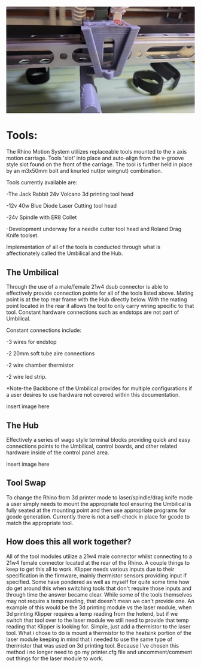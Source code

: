 

![Rhino](https://github.com/Makersmic/Rhino-3d-Printer/blob/main/Literature/4A271D9A-36F3-4DF0-B862-CE5E58B66D81.jpeg)

# Tools:
The Rhino Motion System utilizes replaceable tools mounted to the x axis motion carriage.  Tools 'slot' into place and auto-align from the v-groove style slot found on the front of the carriage.  The tool is further held in place by an m3x50mm bolt and knurled nut(or wingnut) combination.

Tools currently available are:

-The Jack Rabbit 24v Volcano 3d printing tool head 

-12v 40w Blue Diode Laser Cutting tool head

-24v Spindle with ER8 Collet

-Development underway for a needle cutter tool head and Roland Drag Knife toolset.

Implementation of all of the tools is conducted through what is affectionately called the Umbilical and the Hub.  

## The Umbilical
Through the use of a male/female 21w4 dsub connector is able to effectively provide connection points for all of the tools listed above.  Mating point is at the top rear frame with the Hub directly below.  With the mating point located in the rear it allows the tool to only carry wiring specific to that tool.  Constant hardware connections such as endstops are not part of Umbilical. 

Constant connections include:

-3 wires for endstop

-2 20mm soft tube aire connections

-2 wire chamber thermistor

-2 wire led strip.



*Note-the Backbone of the Umbilical provides for multiple configurations if a user desires to use hardware not covered within this documentation.


insert image here

## The Hub
Effectively a series of wago style terminal blocks providing quick and easy connections points to the Umbilical, control boards, and other related hardware inside of the control panel area.

insert image here

## Tool Swap

To change the Rhino from 3d printer mode to laser/spindle/drag knife mode a user simply needs to mount the appropriate tool ensuring the Umbilical is fully seated at the mounting point and then use appropriate programs for gcode generation.  Currently there is not a self-check in place for gcode to match the appropriate tool.

## How does this all work together?
All of the tool modules utilize a 21w4 male connector whilst connecting to a 21w4 female connector located at the rear of the Rhino.  A couple things to keep to get this all to work.  Klipper needs various inputs due to their specification in the firmware, mainly thermistor sensors providing input if specified.  Some have pondered as well as myself for quite some time how do get around this when switching tools that don't require those inputs and through time the answer became clear.  While some of the tools themselves may not require a temp reading, that doesn't mean we can't provide one.  An example of this would be the 3d printing module vs the laser module, when 3d printing Klipper requires a temp reading from the hotend, but if we switch that tool over to the laser module we still need to provide that temp reading that Klipper is looking for.  Simple, just add a thermistor to the laser tool.  What i chose to do is mount a thermistor to the heatsink portion of the laser module keeping in mind that i needed to use the same type of thermistor that was used on 3d printing tool.  Because I've chosen this method i no longer need to go my printer.cfg file and uncomment/comment out things for the laser module to work.







